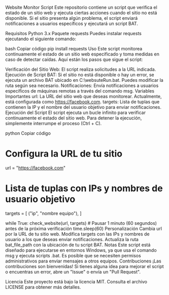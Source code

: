 Website Monitor Script
Este repositorio contiene un script que verifica el estado de un sitio web y ejecuta ciertas acciones cuando el sitio no está disponible. Si el sitio presenta algún problema, el script enviará notificaciones a usuarios específicos y ejecutará un script BAT.

Requisitos
Python 3.x
Paquete requests
Puedes instalar requests ejecutando el siguiente comando:

bash
Copiar código
pip install requests
Uso
Este script monitorea continuamente el estado de un sitio web especificado y toma medidas en caso de detectar caídas. Aquí están los pasos que sigue el script:

Verificación del Sitio Web: El script realiza solicitudes a la URL indicada.
Ejecución de Script BAT: Si el sitio no está disponible o hay un error, se ejecuta un archivo BAT ubicado en C:\websuteRun.bat. Puedes modificar la ruta según sea necesario.
Notificaciones: Envía notificaciones a usuarios específicos de máquinas remotas a través del comando msg.
Variables Importantes
url: La URL del sitio web que deseas monitorear. Actualmente, está configurada como https://facebook.com.
targets: Lista de tuplas que contienen la IP y el nombre del usuario objetivo para enviar notificaciones.
Ejecución del Script
El script ejecuta un bucle infinito para verificar continuamente el estado del sitio web. Para detener la ejecución, simplemente interrumpe el proceso (Ctrl + C).

python
Copiar código
# Configura la URL de tu sitio
url = "https://facebook.com"
# Lista de tuplas con IPs y nombres de usuario objetivo
targets = [
    ("ip", "nombre equipo"),
]

while True:
    check_website(url, targets)
    # Pausar 1 minuto (60 segundos) antes de la próxima verificación
    time.sleep(60)
Personalización
Cambia url por la URL de tu sitio web.
Modifica targets con las IPs y nombres de usuario a los que deseas enviar notificaciones.
Actualiza la ruta bat_file_path con la ubicación de tu script BAT.
Notas
Este script está diseñado para ejecutarse en entornos Windows, ya que usa el comando msg y ejecuta scripts .bat.
Es posible que se necesiten permisos administrativos para enviar mensajes a otros equipos.
Contribuciones
¡Las contribuciones son bienvenidas! Si tienes alguna idea para mejorar el script o encuentras un error, abre un "Issue" o envía un "Pull Request".

Licencia
Este proyecto está bajo la licencia MIT. Consulta el archivo LICENSE para obtener más detalles.
